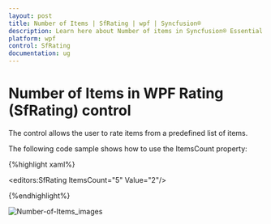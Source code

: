 ```yaml
---
layout: post
title: Number of Items | SfRating | wpf | Syncfusion®
description: Learn here about Number of items in Syncfusion® Essential Studio® WPF Rating (SfRating) control, its elements, and more.
platform: wpf
control: SfRating
documentation: ug
---
```


# Number of Items in WPF Rating (SfRating) control

The control allows the user to rate items from a predefined list of items.

The following code sample shows how to use the ItemsCount property:



{%highlight xaml%}

<editors:SfRating ItemsCount="5" Value="2"/>


{%endhighlight%}


![Number-of-Items_images](Number-of-Items_images/Number-of-Items_img1.png)



